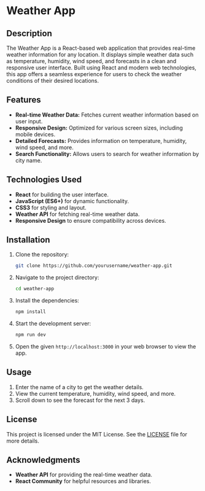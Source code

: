 # Weather App

## Description

The Weather App is a React-based web application that provides real-time weather information for any location. It displays simple weather data such as temperature, humidity, wind speed, and forecasts in a clean and responsive user interface. Built using React and modern web technologies, this app offers a seamless experience for users to check the weather conditions of their desired locations.

## Features

- **Real-time Weather Data:** Fetches current weather information based on user input.
- **Responsive Design:** Optimized for various screen sizes, including mobile devices.
- **Detailed Forecasts:** Provides information on temperature, humidity, wind speed, and more.
- **Search Functionality:** Allows users to search for weather information by city name.

## Technologies Used

- **React** for building the user interface.
- **JavaScript (ES6+)** for dynamic functionality.
- **CSS3** for styling and layout.
- **Weather API** for fetching real-time weather data.
- **Responsive Design** to ensure compatibility across devices.

## Installation

1. Clone the repository:

   ```bash
   git clone https://github.com/yourusername/weather-app.git
   ```

2. Navigate to the project directory:

   ```bash
   cd weather-app
   ```

3. Install the dependencies:

   ```bash
   npm install
   ```

4. Start the development server:

   ```bash
   npm run dev
   ```

5. Open the given `http://localhost:3000` in your web browser to view the app.

## Usage

1. Enter the name of a city to get the weather details.
2. View the current temperature, humidity, wind speed, and more.
3. Scroll down to see the forecast for the next 3 days.

## License

This project is licensed under the MIT License. See the [LICENSE](LICENSE) file for more details.

## Acknowledgments

- **Weather API** for providing the real-time weather data.
- **React Community** for helpful resources and libraries.
